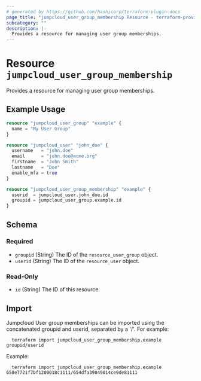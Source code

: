 ```yaml
---
# generated by https://github.com/hashicorp/terraform-plugin-docs
page_title: "jumpcloud_user_group_membership Resource - terraform-provider-jumpcloud"
subcategory: ""
description: |-
  Provides a resource for managing user group memberships.
---
```


# Resource `jumpcloud_user_group_membership`

Provides a resource for managing user group memberships.

## Example Usage
```terraform
resource "jumpcloud_user_group" "example" {
  name = "My User Group"
}

resource "jumpcloud_user" "john_doe" {
  username   = "john.doe"
  email      = "john.doe@acme.org"
  firstname  = "John Smith"
  lastname   = "Doe"
  enable_mfa = true
}

resource "jumpcloud_user_group_membership" "example" {
  userid  = jumpcloud_user.john_doe.id
  groupid = jumpcloud_user_group.example.id
}
```

<!-- schema generated by tfplugindocs -->
## Schema

### Required

- `groupid` (String) The ID of the `resource_user_group` object.
- `userid` (String) The ID of the `resource_user` object.

### Read-Only

- `id` (String) The ID of this resource.

## Import
Jumpcloud User group memberships can be imported using the concatenated groupid and userid, separated by a '/'. For example:
```hcl
  terraform import jumpcloud_user_group_membership.example groupid/userid
```
Example:
```hcl
  terraform import jumpcloud_user_group_membership.example 658e7721f7bf1200018c1111/654dfa39849014ce9de81111
```
